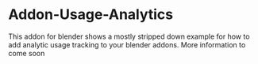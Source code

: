 # Addon-Usage-Analytics
This addon for blender shows a mostly stripped down example for how to add analytic usage tracking to your blender addons. More information to come soon
